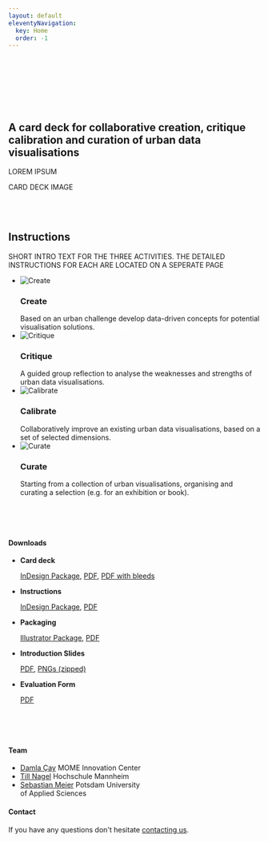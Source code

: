 ```yaml
---
layout: default
eleventyNavigation:
  key: Home
  order: -1
---
```



<section class="section home-section" id="introduction" style="padding-top:100px;margin-top:0px;">
	<div class="home-section__text">
		<h2>A card deck for collaborative creation, critique calibration and curation of urban data visualisations</h2>
		<p>LOREM IPSUM</p>
  </div>
	<div class="home-section__shapes">
		CARD DECK IMAGE
	</div>
</section>

<section style="padding-top:50px; padding-bottom:0;" class="section workshop-section" id="instructions">
  <div class="container">
    <h2>Instructions</h2>
    <p>SHORT INTRO TEXT FOR THE THREE ACTIVITIES. THE DETAILED INSTRUCTIONS FOR EACH ARE LOCATED ON A SEPERATE PAGE</p>
  </div>
	<ul id="instruction-list">
    <li>
      <img src="/assets/img/icon-create.svg" alt="Create" />
      <h3>Create</h3>
      <span>
        Based on an urban challenge develop data-driven concepts for potential visualisation solutions.
      </span>
      <a class="upcoming-link" style="color:white;" href="/create/">Read more &raquo;</a>
    </li>
    <li>
      <img src="/assets/img/icon-critique.svg" alt="Critique" />
      <h3>Critique</h3>
      <span>
        A guided group reflection to analyse the weaknesses and strengths of urban data visualisations.
      </span>
      <a class="upcoming-link" style="color:white;" href="/critique/">Read more &raquo;</a>
    </li>
    <li>
      <img src="/assets/img/icon-calibrate.svg" alt="Calibrate" />
      <h3>Calibrate</h3>
      <span>
        Collaboratively improve an existing urban data visualisations, based on a set of selected dimensions.
      </span>
      <a class="upcoming-link" style="color:white;" href="/calibrate/">Read more &raquo;</a>
    </li>
    <li>
      <img src="/assets/img/icon-curate.svg" alt="Curate" />
      <h3>Curate</h3>
      <span>
        Starting from a collection of urban visualisations, organising and curating a selection (e.g. for an exhibition or book). 
      </span>
      <a class="upcoming-link" style="color:white;" href="/curate/">Read more &raquo;</a>
    </li>
  </ul>
</section>

<section style="padding-top:50px; padding-bottom:0;" class="section workshop-section workshop-section__focus">
<h4 id="downloads">Downloads</h4>
<ul class="workshop-section__talk-list">
  <li>
    <strong>Card deck</strong>
    <p><a href="https://github.com/damlacay/udv/blob/73daeaac85d03fb342ac47f48bd902e52a7259fc/downloads/cards-package.zip">InDesign Package</a>, <a href="https://github.com/damlacay/udv/blob/73daeaac85d03fb342ac47f48bd902e52a7259fc/downloads/cards.pdf">PDF</a>, <a href="https://github.com/damlacay/udv/blob/73daeaac85d03fb342ac47f48bd902e52a7259fc/downloads/cards-bleeds.pdf">PDF with bleeds</a></p>
  </li>
  <li>
    <strong>Instructions</strong>
    <p><a href="https://github.com/damlacay/udv/blob/73daeaac85d03fb342ac47f48bd902e52a7259fc/downloads/instructions-package.zip">InDesign Package</a>, <a href="https://github.com/damlacay/udv/blob/73daeaac85d03fb342ac47f48bd902e52a7259fc/downloads/instructions.pdf">PDF</a></p>
  </li>
  <li>
    <strong>Packaging</strong>
    <p><a href="https://github.com/damlacay/udv/blob/73daeaac85d03fb342ac47f48bd902e52a7259fc/downloads/packaging-package.zip">Illustrator Package</a>, <a href="https://github.com/damlacay/udv/blob/73daeaac85d03fb342ac47f48bd902e52a7259fc/downloads/packaging.pdf">PDF</a></p>
  </li>
  <li>
    <strong>Introduction Slides</strong>
    <p><a href="https://github.com/damlacay/udv/blob/2177245fa11aee75c1eb4648d69c75114d462057/downloads/slides.pdf">PDF</a>, <a href="https://github.com/damlacay/udv/blob/2177245fa11aee75c1eb4648d69c75114d462057/downloads/slides.zip">PNGs (zipped)</a></p>
  </li>
  <li>
    <strong>Evaluation Form</strong>
    <p><a href="https://github.com/damlacay/udv/blob/73daeaac85d03fb342ac47f48bd902e52a7259fc/downloads/survey.pdf">PDF</a></p>
  </li>
</ul>
</section>


<section style="padding-top:50px; padding-bottom:0;" class="section workshop-section workshop-section__timeline">
<h4 id="contact">Team</h4>
<ul class="committee-list">
<li class="committee-list__item">
<a href="https://mome.hu/en/people/damla-cay">Damla Çay</a>
<span class="committee-list__item--institution">
MOME Innovation Center
</span>
</li>
<li class="committee-list__item">
<a href="https://services.informatik.hs-mannheim.de/~nagel/">Till Nagel</a>
<span class="committee-list__item--institution">
Hochschule Mannheim
</span>
</li>
<li class="committee-list__item">
<a href="https://idl.fh-potsdam.de/en/people/sebastian-meier/">Sebastian Meier</a>
<span class="committee-list__item--institution">
Potsdam University<br />of Applied Sciences
</span>
</li>
</ul>
</section>

<section class="section workshop-section workshop-section__contact">
<h4>Contact</h4>
<div>
If you have any questions don't hesitate <a href="mailto:damla.cay@mome.hu?subject=UDV-Cards">contacting us</a>.
</div>
</section>
